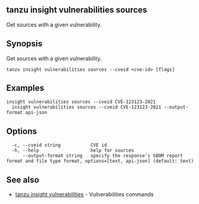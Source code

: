 ## tanzu insight vulnerabilities sources

Get sources with a given vulnerability.

## <a id='synopsis'></a>Synopsis

Get sources with a given vulnerability.

```console
tanzu insight vulnerabilities sources --cveid <cve-id> [flags]
```

## <a id='examples'></a>Examples

```console
insight vulnerabilities sources --cveid CVE-123123-2021
  insight vulnerabilities sources --cveid CVE-123123-2021 --output-format api-json
```

## <a id='options'></a>Options

```console
  -c, --cveid string           CVE id
  -h, --help                   help for sources
      --output-format string   specify the response's SBOM report format and file type format, options=[text, api-json] (default: text)
```

## <a id='see-also'></a>See also

* [tanzu insight vulnerabilities](tanzu_insight_vulnerabilities.hbs.md)	 - Vulnerabilities commands

